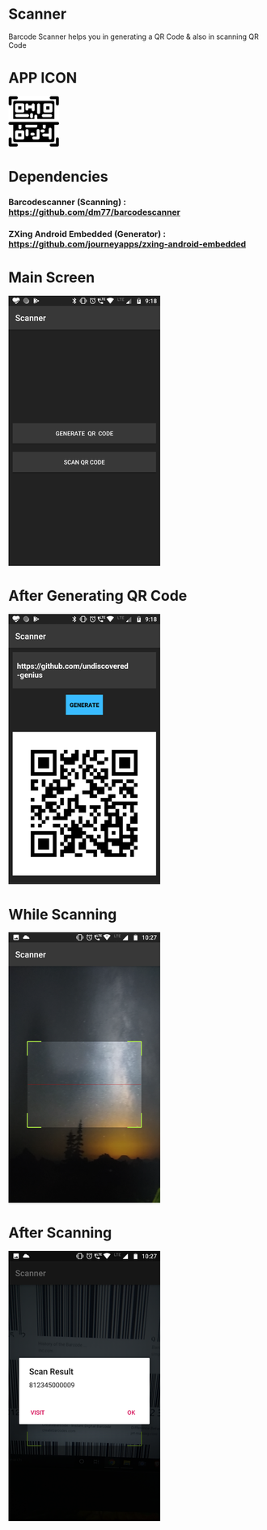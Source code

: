 # Scanner
Barcode Scanner helps you in generating a QR Code & also in scanning QR Code

# APP ICON
<img src = "app\src\main\res\drawable\qrlogo.png" width="100">

# Dependencies
### Barcodescanner (Scanning) : https://github.com/dm77/barcodescanner
### ZXing Android Embedded (Generator) : https://github.com/journeyapps/zxing-android-embedded


# Main Screen
<img src = "app\src\main\res\drawable\screenshot_scan_home.png" width="300">

# After Generating QR Code
<img src = "app\src\main\res\drawable\screenshot_scan_generate.png" width="300">

# While Scanning
<img src = "app\src\main\res\drawable\screenshot_scanner.png" width="300">

# After Scanning
<img src = "app\src\main\res\drawable\screenshot_scan_result.png" width="300">


